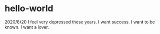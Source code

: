 # hello-world
2020/8/20
I feel very depressed these years.
I want success.
I want to be known.
I want a lover.
